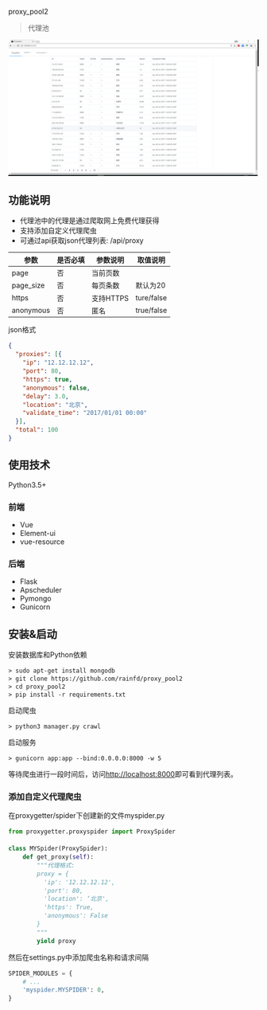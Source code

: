 proxy_pool2

> 代理池

![效果截图](https://github.com/rainfd/proxy_pool2/blob/master/screenshoot/index.png)


## 功能说明

- 代理池中的代理是通过爬取网上免费代理获得
- 支持添加自定义代理爬虫
- 可通过api获取json代理列表: /api/proxy

| 参数        | 是否必填 | 参数说明    | 取值说明       |
| --------- | ---- | ------- | ---------- |
| page      | 否    | 当前页数    |            |
| page_size | 否    | 每页条数    | 默认为20      |
| https     | 否    | 支持HTTPS | ture/false |
| anonymous | 否    | 匿名      | true/false |

json格式

```json
{
  "proxies": [{
    "ip": "12.12.12.12",
    "port": 80,
    "https": true,
    "anonymous": false,
    "delay": 3.0,
    "location": "北京",
    "validate_time": "2017/01/01 00:00"
  }],
  "total": 100
}
```



## 使用技术

Python3.5+

### 前端

- Vue
- Element-ui
- vue-resource

### 后端

- Flask
- Apscheduler
- Pymongo
- Gunicorn

## 安装&启动

安装数据库和Python依赖

```shell
> sudo apt-get install mongodb
> git clone https://github.com/rainfd/proxy_pool2
> cd proxy_pool2
> pip install -r requirements.txt
```

启动爬虫

```
> python3 manager.py crawl
```

启动服务

```
> gunicorn app:app --bind:0.0.0.0:8000 -w 5
```

等待爬虫进行一段时间后，访问[http://localhost:8000](http://localhost:8000)即可看到代理列表。

### 添加自定义代理爬虫

 在proxygetter/spider下创建新的文件myspider.py

```python
from proxygetter.proxyspider import ProxySpider

class MYSpider(ProxySpider):
    def get_proxy(self):
        """代理格式:
        proxy = {
          'ip': '12.12.12.12',
          'port': 80,
          'location': ‘北京',
          'https': True,
          'anonymous': False
        }
        """
        yield proxy
```

然后在settings.py中添加爬虫名称和请求间隔

```python
SPIDER_MODULES = {
    # ...
    'myspider.MYSPIDER': 0,
}
```

